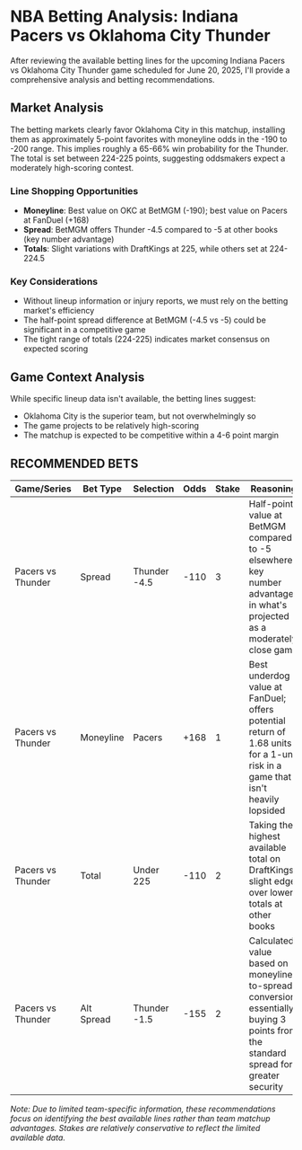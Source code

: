 # NBA Betting Analysis: Indiana Pacers vs Oklahoma City Thunder

After reviewing the available betting lines for the upcoming Indiana Pacers vs Oklahoma City Thunder game scheduled for June 20, 2025, I'll provide a comprehensive analysis and betting recommendations.

## Market Analysis

The betting markets clearly favor Oklahoma City in this matchup, installing them as approximately 5-point favorites with moneyline odds in the -190 to -200 range. This implies roughly a 65-66% win probability for the Thunder. The total is set between 224-225 points, suggesting oddsmakers expect a moderately high-scoring contest.

### Line Shopping Opportunities
- **Moneyline**: Best value on OKC at BetMGM (-190); best value on Pacers at FanDuel (+168)
- **Spread**: BetMGM offers Thunder -4.5 compared to -5 at other books (key number advantage)
- **Totals**: Slight variations with DraftKings at 225, while others set at 224-224.5

### Key Considerations
- Without lineup information or injury reports, we must rely on the betting market's efficiency
- The half-point spread difference at BetMGM (-4.5 vs -5) could be significant in a competitive game
- The tight range of totals (224-225) indicates market consensus on expected scoring

## Game Context Analysis

While specific lineup data isn't available, the betting lines suggest:
- Oklahoma City is the superior team, but not overwhelmingly so
- The game projects to be relatively high-scoring
- The matchup is expected to be competitive within a 4-6 point margin

## RECOMMENDED BETS

| Game/Series | Bet Type | Selection | Odds | Stake | Reasoning |
|-------------|----------|-----------|------|-------|-----------|
| Pacers vs Thunder | Spread | Thunder -4.5 | -110 | 3 | Half-point value at BetMGM compared to -5 elsewhere; key number advantage in what's projected as a moderately close game |
| Pacers vs Thunder | Moneyline | Pacers | +168 | 1 | Best underdog value at FanDuel; offers potential return of 1.68 units for a 1-unit risk in a game that isn't heavily lopsided |
| Pacers vs Thunder | Total | Under 225 | -110 | 2 | Taking the highest available total on DraftKings; slight edge over lower totals at other books |
| Pacers vs Thunder | Alt Spread | Thunder -1.5 | -155 | 2 | Calculated value based on moneyline-to-spread conversion; essentially buying 3 points from the standard spread for greater security |

*Note: Due to limited team-specific information, these recommendations focus on identifying the best available lines rather than team matchup advantages. Stakes are relatively conservative to reflect the limited available data.*